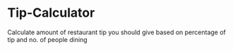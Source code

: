 # Tip-Calculator
Calculate amount of restaurant tip you should give based on percentage of tip and no. of people dining
